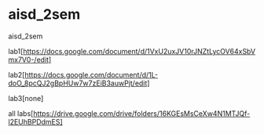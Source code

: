 # aisd_2sem
aisd_2sem

lab1[https://docs.google.com/document/d/1VxU2uxJV10rJNZtLycOV64xSbVmx7V0-/edit]

lab2[https://docs.google.com/document/d/1L-doO_8pcQJ2gBpHUw7w7zEiB3auwPjt/edit]

lab3[none]

all labs[https://drive.google.com/drive/folders/16KGEsMsCeXw4N1MTJQf-l2EUhBPDdmES]
